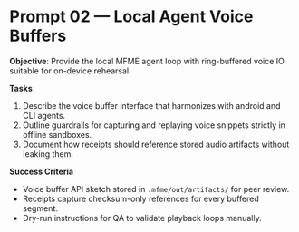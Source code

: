# Prompt 02 — Local Agent Voice Buffers

**Objective**: Provide the local MFME agent loop with ring-buffered voice IO suitable for on-device rehearsal.

**Tasks**
1. Describe the voice buffer interface that harmonizes with android and CLI agents.
2. Outline guardrails for capturing and replaying voice snippets strictly in offline sandboxes.
3. Document how receipts should reference stored audio artifacts without leaking them.

**Success Criteria**
- Voice buffer API sketch stored in `.mfme/out/artifacts/` for peer review.
- Receipts capture checksum-only references for every buffered segment.
- Dry-run instructions for QA to validate playback loops manually.

